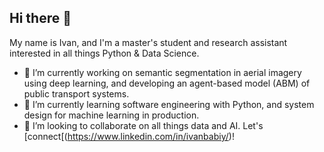 ## Hi there 👋

My name is Ivan, and I'm a master's student and research assistant interested in all things Python & Data Science.

- 🔭 I’m currently working on semantic segmentation in aerial imagery using deep learning, and developing an agent-based model (ABM) of public transport systems.
- 🌱 I’m currently learning software engineering with Python, and system design for machine learning in production.
- 💬 I’m looking to collaborate on all things data and AI. Let's [connect[(https://www.linkedin.com/in/ivanbabiy/)!

<!--
**babiyivan/babiyivan** is a ✨ _special_ ✨ repository because its `README.md` (this file) appears on your GitHub profile.

Here are some ideas to get you started:

- 🔭 I’m currently working on ...
- 🌱 I’m currently learning ...
- 👯 I’m looking to collaborate on ...
- 🤔 I’m looking for help with ...
- 💬 Ask me about ...
- 📫 How to reach me: ...
- 😄 Pronouns: ...
- ⚡ Fun fact: ...
-->
